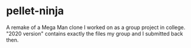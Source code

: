 # pellet-ninja
A remake of a Mega Man clone I worked on as a group project in college. "2020 version" contains exactly the files my group and I submitted back then.